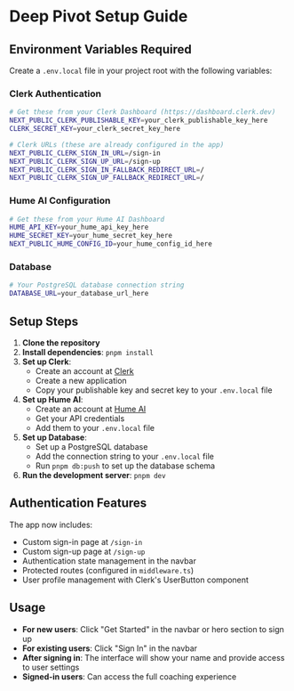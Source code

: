 # Deep Pivot Setup Guide

## Environment Variables Required

Create a `.env.local` file in your project root with the following variables:

### Clerk Authentication
```bash
# Get these from your Clerk Dashboard (https://dashboard.clerk.dev)
NEXT_PUBLIC_CLERK_PUBLISHABLE_KEY=your_clerk_publishable_key_here
CLERK_SECRET_KEY=your_clerk_secret_key_here

# Clerk URLs (these are already configured in the app)
NEXT_PUBLIC_CLERK_SIGN_IN_URL=/sign-in
NEXT_PUBLIC_CLERK_SIGN_UP_URL=/sign-up
NEXT_PUBLIC_CLERK_SIGN_IN_FALLBACK_REDIRECT_URL=/
NEXT_PUBLIC_CLERK_SIGN_UP_FALLBACK_REDIRECT_URL=/
```

### Hume AI Configuration
```bash
# Get these from your Hume AI Dashboard
HUME_API_KEY=your_hume_api_key_here
HUME_SECRET_KEY=your_hume_secret_key_here
NEXT_PUBLIC_HUME_CONFIG_ID=your_hume_config_id_here
```

### Database
```bash
# Your PostgreSQL database connection string
DATABASE_URL=your_database_url_here
```

## Setup Steps

1. **Clone the repository**
2. **Install dependencies**: `pnpm install`
3. **Set up Clerk**:
   - Create an account at [Clerk](https://clerk.dev)
   - Create a new application
   - Copy your publishable key and secret key to your `.env.local` file
4. **Set up Hume AI**:
   - Create an account at [Hume AI](https://hume.ai)
   - Get your API credentials
   - Add them to your `.env.local` file
5. **Set up Database**:
   - Set up a PostgreSQL database
   - Add the connection string to your `.env.local` file
   - Run `pnpm db:push` to set up the database schema
6. **Run the development server**: `pnpm dev`

## Authentication Features

The app now includes:
- Custom sign-in page at `/sign-in`
- Custom sign-up page at `/sign-up`
- Authentication state management in the navbar
- Protected routes (configured in `middleware.ts`)
- User profile management with Clerk's UserButton component

## Usage

- **For new users**: Click "Get Started" in the navbar or hero section to sign up
- **For existing users**: Click "Sign In" in the navbar
- **After signing in**: The interface will show your name and provide access to user settings
- **Signed-in users**: Can access the full coaching experience 